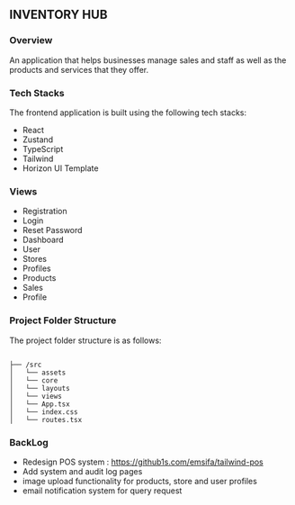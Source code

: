 ## INVENTORY HUB

### Overview

An application that helps businesses manage sales and staff as well as the products and services that they offer.

### Tech Stacks

The frontend application is built using the following tech stacks:

- React
- Zustand
- TypeScript
- Tailwind
- Horizon UI Template

### Views

- Registration
- Login
- Reset Password
- Dashboard
- User
- Stores
- Profiles
- Products
- Sales
- Profile

### Project Folder Structure

The project folder structure is as follows:

<code>
├── /src
│   └── assets
│   └── core
│   └── layouts
│   └── views
│   └── App.tsx
│   └── index.css
│   └── routes.tsx
</code>


### BackLog 
- Redesign POS system : https://github1s.com/emsifa/tailwind-pos
- Add system and audit log pages
- image upload functionality for products, store and user profiles
- email notification system for query request